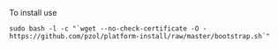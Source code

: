 To install use 

    sudo bash -l -c "`wget --no-check-certificate -O - https://github.com/pzol/platform-install/raw/master/bootstrap.sh`"


